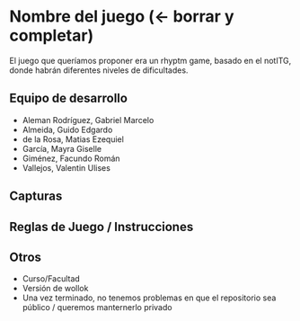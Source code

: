 # Nombre del juego (<- borrar y completar)

El juego que queríamos proponer era un rhyptm game, basado en el notITG, donde habrán diferentes niveles de dificultades.

## Equipo de desarrollo

- Aleman Rodríguez, Gabriel Marcelo
- Almeida, Guido Edgardo
- de la Rosa, Matias Ezequiel
- García, Mayra Giselle
- Giménez, Facundo Román
- Vallejos, Valentin Ulises

## Capturas


## Reglas de Juego / Instrucciones


## Otros

- Curso/Facultad
- Versión de wollok
- Una vez terminado, no tenemos problemas en que el repositorio sea público / queremos manternerlo privado
